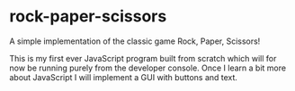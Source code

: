# rock-paper-scissors
A simple implementation of the classic game Rock, Paper, Scissors!

This is my first ever JavaScript program built from scratch which will for now be running purely from the developer console. Once I learn a bit more about JavaScript I will implement a GUI with buttons and text.
